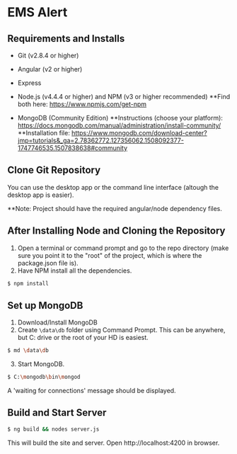 # EMS Alert


## Requirements and Installs
- Git (v2.8.4 or higher)
- Angular (v2 or higher)
- Express

- Node.js (v4.4.4 or higher) and NPM (v3 or higher recommended)
**Find both here: https://www.npmjs.com/get-npm

- MongoDB (Community Edition)
**Instructions (choose your platform): https://docs.mongodb.com/manual/administration/install-community/
**Installation file: https://www.mongodb.com/download-center?jmp=tutorials&_ga=2.78362772.127356062.1508092377-1747746535.1507838638#community


## Clone Git Repository
You can use the desktop app or the command line interface (altough the desktop app is easier). 

**Note: Project should have the required angular/node dependency files. 


## After Installing Node and Cloning the Repository
1. Open a terminal or command prompt and go to the repo directory (make sure you point it to the "root" of the project, which is where the package.json file is).
2. Have NPM install all the dependencies.
```bash
$ npm install
```

## Set up MongoDB
1. Download/Install MongoDB
2. Create `\data\db` folder using Command Prompt.  This can be anywhere, but C: drive or the root of your HD is easiest.
```bash
$ md \data\db
```
3. Start MongoDB.
```bash
$ C:\mongodb\bin\mongod
```
A 'waiting for connections' message should be displayed.


## Build and Start Server
```bash
$ ng build && nodes server.js
```

This will build the site and server. Open http://localhost:4200 in browser.
